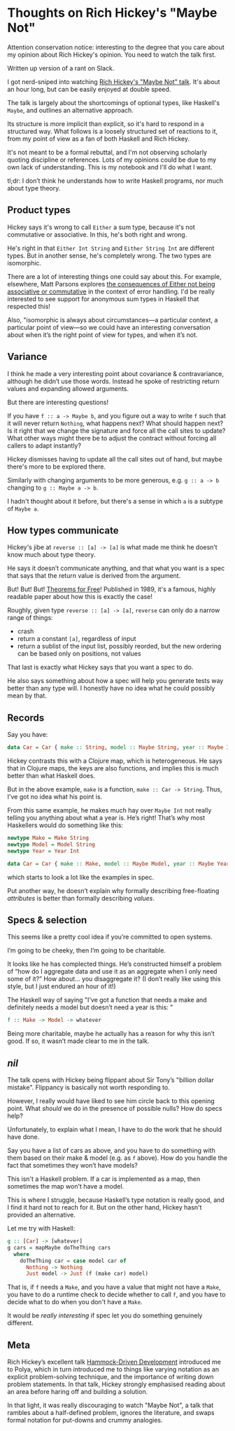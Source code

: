 # Thoughts on Rich Hickey's "Maybe Not"

Attention conservation notice: interesting to the degree that you care about
my opinion about Rich Hickey's opinion. You need to watch the talk first.

Written up version of a rant on Slack.

I got nerd-sniped into watching [Rich Hickey's "Maybe Not"
talk](https://youtu.be/YR5WdGrpoug). It's about an hour long, but can be
easily enjoyed at double speed.

The talk is largely about the shortcomings of optional types, like Haskell's
`Maybe`, and outlines an alternative approach.

Its structure is more implicit than explicit, so it's hard to respond in a
structured way. What follows is a loosely structured set of reactions to it,
from my point of view as a fan of both Haskell and Rich Hickey.

It's not meant to be a formal rebuttal, and I'm not observing scholarly
quoting discipline or references. Lots of my opinions could be due to
my own lack of understanding. This is my notebook and I'll do what I want.

tl;dr: I don’t think he understands how to write Haskell programs, nor much
about type theory.

## Product types

Hickey says it's wrong to call `Either` a sum type, because it's not
commutative or associative. In this, he's both right and wrong.

He's right in that `Either Int String` and `Either String Int` are different
types. But in another sense, he's completely wrong. The two types are
isomorphic.

There are a lot of interesting things one could say about this. For example,
elsewhere, Matt Parsons explores [the consequences of Either not being
associative or
commutative](https://www.parsonsmatt.org/2018/11/03/trouble_with_typed_errors.html)
in the context of error handling. I'd be really interested to see support for
anonymous sum types in Haskell that respected this!

Also, "isomorphic is always about circumstances—a particular context, a
particular point of view—so we could have an interesting conversation about
when it’s the right point of view for types, and when it’s not.

## Variance

I think he made a very interesting point about covariance & contravariance,
although he didn’t use those words. Instead he spoke of restricting return
values and expanding allowed arguments.

But there are interesting questions!

If you have `f :: a -> Maybe b`, and you figure out a way to write `f` such
that it will never return `Nothing`, what happens next? What should happen
next? Is it right that we change the signature and force all the call sites to
update? What other ways might there be to adjust the contract without forcing
all callers to adapt instantly?

Hickey dismisses having to update all the call sites out of hand, but maybe
there's more to be explored there.

Similarly with changing arguments to be more generous, e.g. `g :: a -> b`
changing to `g :: Maybe a -> b`.

I hadn't thought about it before, but there's a sense in which `a` is a
subtype of `Maybe a`.

## How types communicate

Hickey's jibe at `reverse :: [a] -> [a]` is what made me think he doesn’t know
much about type theory.

He says it doesn’t communicate anything, and that what you want is a spec that
says that the return value is derived from the argument.

But! But! But! [Theorems for
Free](https://dl.acm.org/citation.cfm?id=99404&dl=ACM&coll=DL)! Published in
1989, it's a famous, highly readable paper about how this is exactly the case!

Roughly, given type `reverse :: [a] -> [a]`, `reverse` can only do a narrow range of things:
- crash
- return a constant `[a]`, regardless of input
- return a sublist of the input list, possibly reorded, but the new ordering can be based only on positions, not values

That last is exactly what Hickey says that you want a spec to do.

He also says something about how a spec will help you generate tests way
better than any type will. I honestly have no idea what he could possibly mean
by that.

## Records

Say you have:

```haskell
data Car = Car { make :: String, model :: Maybe String, year :: Maybe Int }
```

Hickey contrasts this with a Clojure map, which is heterogeneous. He says that
in Clojure maps, the keys are also functions, and implies this is much better
than what Haskell does.

But in the above example, `make` is a function, `make :: Car -> String`. Thus,
I've got no idea what his point is.

From this same example, he makes much hay over `Maybe Int` not really telling
you anything about what a year is. He’s right! That’s why most Haskellers
would do something like this:

```haskell
newtype Make = Make String
newtype Model = Model String
newtype Year = Year Int

data Car = Car { make :: Make, model :: Maybe Model, year :: Maybe Year }
```

which starts to look a lot like the examples in spec.

Put another way, he doesn’t explain why formally describing free-floating _attributes_ is better than formally describing _values_.

## Specs & selection

This seems like a pretty cool idea if you’re committed to open systems.

I’m going to be cheeky, then I’m going to be charitable.

It looks like he has complected things. He’s constructed himself a problem of
“how do I aggregate data and use it as an aggregate when I only need some of
it?” How about… you disaggregate it? (I don’t really like using this style,
but I just endured an hour of it!)

The Haskell way of saying "I’ve got a function that needs a make and
definitely needs a model but doesn’t need a year is this: "

```haskell
f :: Make -> Model -> whatever
```

Being more charitable, maybe he actually has a reason for why this isn’t good.
If so, it wasn’t made clear to me in the talk.

## *nil*

The talk opens with Hickey being flippant about Sir Tony’s "billion dollar
mistake". Flippancy is basically not worth responding to.

However, I really would have liked to see him circle back to this opening
point. What *should* we do in the presence of possible nulls? How do specs
help?

Unfortunately, to explain what I mean, I have to do the work that he should
have done.

Say you have a list of cars as above, and you have to do something with them
based on their make & model (e.g. as `f` above). How do you handle the fact
that sometimes they won’t have models?

This isn't a Haskell problem. If a car is implemented as a map, then sometimes
the map won't have a model.

This is where I struggle, because Haskell’s type notation is really good, and
I find it hard not to reach for it. But on the other hand, Hickey hasn't
provided an alternative.

Let me try with Haskell:

```haskell
g :: [Car] -> [whatever]
g cars = mapMaybe doTheThing cars
  where
    doTheThing car = case model car of
      Nothing -> Nothing
      Just model -> Just (f (make car) model)
```

That is, if `f` needs a `Make`, and you have a value that might not have a
`Make`, you have to do a runtime check to decide whether to call `f`, and you
have to decide what to do when you don't have a `Make`.

It would be *really interesting* if spec let you do something genuinely
different.

## Meta

Rich Hickey’s excellent talk [Hammock-Driven
Development](https://www.youtube.com/watch?v=f84n5oFoZBc) introduced me to
Polya, which in turn introduced me to things like varying notation as an
explicit problem-solving technique, and the importance of writing down problem
statements. In that talk, Hickey strongly emphasised reading about an area
before haring off and building a solution.

In that light, it was really discouraging to watch "Maybe Not", a talk that
rambles about a half-defined problem, ignores the literature, and swaps
formal notation for put-downs and crummy analogies.
